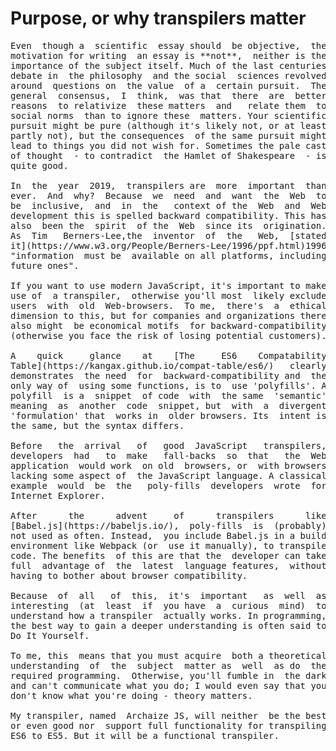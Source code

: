 # Purpose, or why transpilers matter

<pre>
Even  though a  scientific  essay should  be objective,  the
motivation for writing  an essay is **not**,  neither is the
importance of the subject itself. Much of the last centuries
debate in  the philosophy  and the social  sciences revolved
around  questions on  the value  of a  certain pursuit.  The
general  consensus,  I  think,  was that  there  are  better
reasons  to relativize  these matters  and   relate them  to
social norms  than to ignore these  matters. Your scientific
pursuit might be pure (although it's likely not, or at least
partly not), but the consequences  of the same pursuit might
lead to things you did not wish for. Sometimes the pale cast
of thought  - to contradict  the Hamlet of Shakespeare  - is
quite good.

In  the  year  2019,  transpilers are  more  important  than
ever.  And  why?  Because  we  need  and  want  the  Web  to
be  inclusive,  and  in  the   context of the  Web  and  Web
development this is spelled backward compatibility. This has
also  been the  spirit  of the  Web  since its  origination.
As  Tim   Berners-Lee,the  inventor  of  the   Web,  [stated
it](https://www.w3.org/People/Berners-Lee/1996/ppf.html)1996 
"information  must be  available on all platforms, including 
future ones".

If you want to use modern JavaScript, it's important to make
use of  a transpiler,  otherwise you'll most  likely exclude
users  with  old  Web-browsers.  To me,  there's  a  ethical
dimension to this, but for companies and organizations there
also might  be economical motifs  for backward-compatibility
(otherwise you face the risk of losing potential customers).

A    quick     glance    at    [The     ES6    Compatability
Table](https://kangax.github.io/compat-table/es6/)   clearly
demonstrates  the need  for  backward-compatibility and  the
only way of  using some functions, is to  use 'polyfills'. A
polyfill  is a  snippet  of code  with  the same  'semantic'
meaning  as  another  code  snippet, but  with  a  divergent
'formulation' that  works in  older browsers. Its  intent is
the same, but the syntax differs.

Before   the  arrival   of   good  JavaScript   transpilers,
developers  had   to  make   fall-backs  so  that   the  Web
application  would work  on old  browsers, or  with browsers
lacking some aspect of  the JavaScript language. A classical
example  would  be  the   poly-fills  developers  wrote  for
Internet Explorer.

After      the      advent     of      transpilers      like
[Babel.js](https://babeljs.io/),  poly-fills  is  (probably)
not used as often. Instead,  you include Babel.js in a build
environment like Webpack (or  use it manually), to transpile
code. The benefits  of this are that the  developer can take
full  advantage of  the  latest  language features,  without
having to bother about browser compatibility.

Because  of  all   of  this,  it's  important   as  well  as
interesting  (at  least  if  you have  a  curious  mind)  to
understand how a transpiler  actually works. In programming,
the best way to gain a deeper understanding is often said to
Do It Yourself.

To me, this  means that you must acquire  both a theoretical
understanding  of  the  subject  matter as  well  as do  the
required programming.  Otherwise, you'll fumble in  the dark
and can't communicate what you do; I would even say that you
don't know what you're doing - theory matters.

My transpiler, named  Archaize JS, will neither  be the best
or even good nor  support full functionality for transpiling
ES6 to ES5. But it will be a functional transpiler.























</pre>
